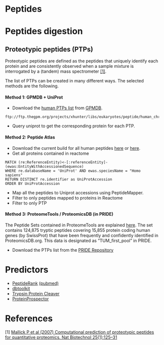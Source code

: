 # Peptides

# Peptides digestion

## Proteotypic peptides (PTPs)
Proteotypic peptides are defined as the peptides that uniquely identify each protein and are consistently observed when a 
sample mixture is interrogated by a (tandem) mass spectrometer [\[1\]](#references)</sup>.

The list of PTPs can be created in many different ways. The selected methods are the following.

#### Method 1: GPMDB + UniProt

* Download the [human PTPs list](http://www.thegpm.org/lists/index.html) from [GPMDB](http://gpmdb.thegpm.org/).
~~~~
ftp://ftp.thegpm.org/projects/xhunter/libs/eukaryotes/peptide/human_chromosomes/
~~~~
* Query uniprot to get the corresponding protein for each PTP.

#### Method 2: Peptide Atlas 

* Download the current build for all human peptides [here](https://db.systemsbiology.net/sbeams/cgi/PeptideAtlas/defaultBuildsPepsProts) or [here](https://db.systemsbiology.net/sbeams/cgi/PeptideAtlas/defaultBuildsPepsProts).
* Get all proteins contained in reactome
~~~~
MATCH (re:ReferenceEntity)<-[:referenceEntity]-(ewas:EntityWithAccessionedSequence)
WHERE re.databaseName = 'UniProt' AND ewas.speciesName = "Homo sapiens"
RETURN DISTINCT re.identifier as UniProtAccession
ORDER BY UniProtAccession
~~~~
* Map all the peptides to Uniprot accessions using PeptideMapper.
* Filter to only peptides mapped to proteins in Reactome 
* Filter to only PTP

#### Method 3: ProteomeTools / ProteomicsDB (in PRIDE)

The Peptide Sets contained in ProteomeTools are explained [here](http://www.proteometools.org/index.php?id=49).
The set contains 124,875 tryptic peptides covering 15,855 protein coding human genes (by SwissProt) that have been frequently and confidently identified in ProteomicsDB.org. This data is designated as “TUM_first_pool” in PRIDE.

* Download the PTPs list from the [PRIDE Repository](http://www.ebi.ac.uk/pride/archive/projects/PXD004732)

# Predictors

* [PeptideRank](http://wlab.ethz.ch/peptiderank/) [(pubmed)](http://www.ncbi.nlm.nih.gov/pubmed/24878426)
* [dbtoolkit](https://github.com/compomics/dbtoolkit)
* [Trypsin Protein Cleaver](https://dtai.cs.kuleuven.be/software/trypsin)
* [ProteinProspector](http://prospector.ucsf.edu/prospector/mshome.htm)

# References
\[1\] [Mallick P et al (2007) Computational prediction of proteotypic peptides for quantitative proteomics. Nat Biotechnol 25(1):125–31](http://www.ncbi.nlm.nih.gov/entrez/query.fcgi?cmd=Retrieve&db=PubMed&dopt=Abstract&list_uids=17195840) <br>


